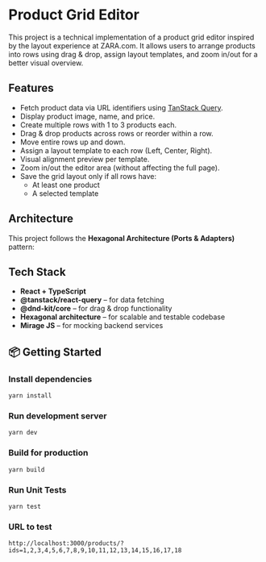# Product Grid Editor

This project is a technical implementation of a product grid editor inspired by the layout experience at ZARA.com. It allows users to arrange products into rows using drag & drop, assign layout templates, and zoom in/out for a better visual overview.

## Features

- Fetch product data via URL identifiers using [TanStack Query](https://tanstack.com/query/latest).
- Display product image, name, and price.
- Create multiple rows with 1 to 3 products each.
- Drag & drop products across rows or reorder within a row.
- Move entire rows up and down.
- Assign a layout template to each row (Left, Center, Right).
- Visual alignment preview per template.
- Zoom in/out the editor area (without affecting the full page).
- Save the grid layout only if all rows have:
  - At least one product
  - A selected template

## Architecture

This project follows the **Hexagonal Architecture (Ports & Adapters)** pattern:

## Tech Stack

- **React + TypeScript**
- **@tanstack/react-query** – for data fetching
- **@dnd-kit/core** – for drag & drop functionality
- **Hexagonal architecture** – for scalable and testable codebase
- **Mirage JS** – for mocking backend services

## 📦 Getting Started

### Install dependencies

```
yarn install
```

### Run development server

```
yarn dev
```

### Build for production

```
yarn build
```

### Run Unit Tests

```
yarn test
```

### URL to test

```
http://localhost:3000/products/?ids=1,2,3,4,5,6,7,8,9,10,11,12,13,14,15,16,17,18
```
